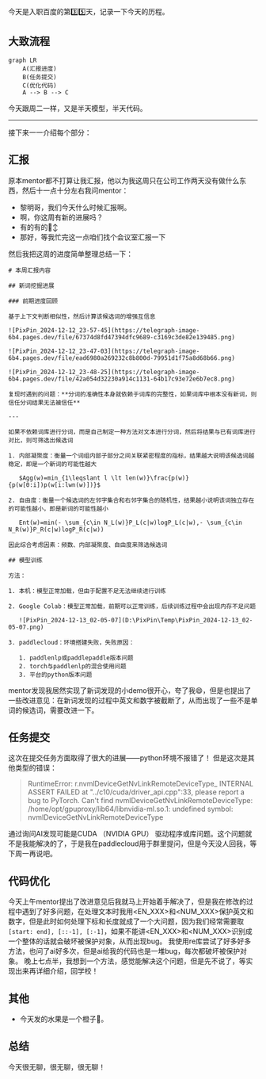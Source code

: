 今天是入职百度的第3️⃣5️⃣天，记录一下今天的历程。

## 大致流程

```mermaid
graph LR
    A(汇报进度)
    B(任务提交)
    C(优化代码)
    A --> B --> C
```

今天跟周二一样，又是半天模型，半天代码。

---
接下来一一介绍每个部分：

## 汇报
原本mentor都不打算让我汇报，他以为我这周只在公司工作两天没有做什么东西，然后十一点十分左右我问mentor：
- 黎明哥，我们今天什么时候汇报啊。
- 啊，你这周有新的进展吗？
- 有的有的🙂‍↕️
- 那好，等我忙完这一点咱们找个会议室汇报一下

然后我把这周的进度简单整理总结一下：
```plaintext
# 本周汇报内容

## 新词挖掘进展

### 前期进度回顾

基于上下文判断相似性，然后计算该候选词的增强互信息

![PixPin_2024-12-12_23-57-45](https://telegraph-image-6b4.pages.dev/file/67374d8fd47394dfc9689-c3169c3de82e139485.png)

![PixPin_2024-12-12_23-47-03](https://telegraph-image-6b4.pages.dev/file/ead6980a269232c8b800d-79951d1f75a8d68b66.png)

![PixPin_2024-12-12_23-48-25](https://telegraph-image-6b4.pages.dev/file/42a054d32230a914c1131-64b17c93e72e6b7ec8.png)

复现时遇到的问题：**分词的准确性本身就依赖于词库的完整性，如果词库中根本没有新词，则信任分词结果无法被信任**

---

如果不依赖词库进行分词，而是自己制定一种方法对文本进行分词，然后将结果与已有词库进行对比，则可筛选出候选词

1. 内部凝聚度：衡量一个词组内部子部分之间关联紧密程度的指标，结果越大说明该候选词越稳定，即是一个新词的可能性越大

   $Agg(w)=min_{1\leqslant l \lt len(w)}\frac{p(w)}{p(w[0:i])p(w[i:lwn(w)])}$

2. 自由度：衡量一个候选词的左邻字集合和右邻字集合的随机性，结果越小说明该词独立存在的可能性越小，即是新词的可能性越小

   Ent(w)=min(- \sum_{c\in N_L(w)}P_L(c|w)logP_L(c|w),- \sum_{c\in N_R(w)}P_R(c|w)logP_R(c|w))

因此综合考虑因素：频数、内部凝聚度、自由度来筛选候选词

## 模型训练

方法：

1. 本机：模型正常加载，但由于配置不足无法继续进行训练

2. Google Colab：模型正常加载，前期可以正常训练，后续训练过程中会出现内存不足问题

   ![PixPin_2024-12-13_02-05-07](D:\PixPin\Temp\PixPin_2024-12-13_02-05-07.png)

3. paddlecloud：环境搭建失败，失败原因：

   1. paddlenlp或paddlepaddle版本问题
   2. torch与paddlenlp的混合使用问题
   3. 平台的python版本问题
```
mentor发现我居然实现了新词发现的小demo很开心，夸了我😄，但是也提出了一些改进意见：在新词发现的过程中英文和数字被截断了，从而出现了一些不是单词的候选词，需要改进一下。

## 任务提交
这次在提交任务方面取得了很大的进展——python环境不报错了！
但是这次是其他类型的错误：
> RuntimeError: r.nvmlDeviceGetNvLinkRemoteDeviceType_ INTERNAL ASSERT FAILED at "../c10/cuda/driver_api.cpp":33, please report a bug to PyTorch. Can't find nvmlDeviceGetNvLinkRemoteDeviceType: /home/opt/gpuproxy/lib64/libnvidia-ml.so.1: undefined symbol: nvmlDeviceGetNvLinkRemoteDeviceType

通过询问AI发现可能是CUDA （NVIDIA GPU） 驱动程序或库问题。这个问题就不是我能解决的了，于是我在paddlecloud用于群里提问，但是今天没人回我，等下周一再说吧。

## 代码优化
今天上午mentor提出了改进意见后我就马上开始着手解决了，但是我在修改的过程中遇到了好多问题，在处理文本时我用<EN_XXX>和<NUM_XXX>保护英文和数字，但是此时如何处理下标和长度就成了一个大问题，因为我们经常需要取`[start: end], [::-1], [:-1]`，如果不能讲<EN_XXX>和<NUM_XXX>识别成一个整体的话就会破坏被保护对象，从而出现bug。
我使用re库尝试了好多好多方法，也问了ai好多次，但是ai给我的代码也是一堆bug，每次都破坏被保护对象。
晚上七点半，我想到一个方法，感觉能解决这个问题，但是先不说了，等实现出来再详细介绍，回学校！

## 其他
- 今天发的水果是一个橙子🍊。

## 总结
今天很无聊，很无聊，很无聊！

<!-- ##{"timestamp":1734705165}## -->